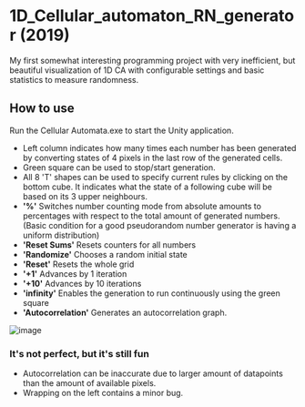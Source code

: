 # 1D_Cellular_automaton_RN_generator (2019)
My first somewhat interesting programming project with very inefficient, but beautiful visualization of 1D CA with configurable settings and basic statistics to measure randomness.

## How to use
Run the Cellular Automata.exe to start the Unity application.

- Left column indicates how many times each number has been generated by converting states of 4 pixels in the last row of the generated cells.
- Green square can be used to stop/start generation.
- All 8 'T' shapes can be used to specify current rules by clicking on the bottom cube. It indicates what the state of a following cube will be based on its 3 upper neighbours.
- **'%'** Switches number counting mode from absolute amounts to percentages with respect to the total amount of generated numbers. (Basic condition for a good pseudorandom number generator is having a uniform distribution)
- **'Reset Sums'** Resets counters for all numbers
- **'Randomize'** Chooses a random initial state
- **'Reset'** Resets the whole grid
- **'+1'** Advances by 1 iteration
- **'+10'** Advances by 10 iterations
- **'infinity'** Enables the generation to run continuously using the green square
- **'Autocorrelation'** Generates an autocorrelation graph.

![image](https://user-images.githubusercontent.com/43809508/139271880-a2fc2ffd-f8d4-41ff-b23a-4904642025cb.png)

### It's not perfect, but it's still fun
* Autocorrelation can be inaccurate due to larger amount of datapoints than the amount of available pixels.
* Wrapping on the left contains a minor bug.
